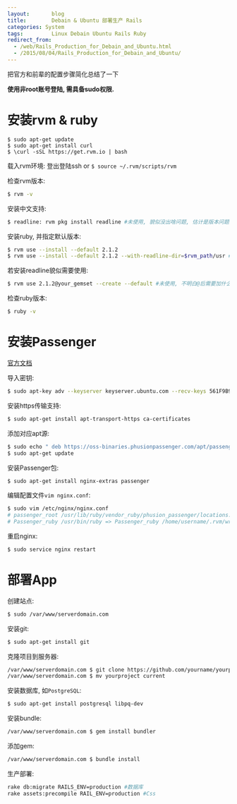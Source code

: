 ```yaml
---
layout: 	  blog
title:		  Debain & Ubuntu 部署生产 Rails
categories: System
tags: 		  Linux Debain Ubuntu Rails Ruby
redirect_from:
  - /web/Rails_Production_for_Debain_and_Ubuntu.html
  - /2015/08/04/Rails_Production_for_Debain_and_Ubuntu/
---
```


把官方和前辈的配置步骤简化总结了一下

**使用非root账号登陆, 需具备sudo权限.**

# 安装rvm & ruby

```
$ sudo apt-get update
$ sudo apt-get install curl
$ \curl -sSL https://get.rvm.io | bash
```
载入rvm环境: 登出登陆ssh or `$ source ~/.rvm/scripts/rvm`

检查rvm版本: 

```bash
$ rvm -v
```

安装中文支持:

```bash
$ readline: rvm pkg install readline #未使用, 貌似没出啥问题, 估计是版本问题
```
安装ruby, 并指定默认版本: 

```bash
$ rvm use --install --default 2.1.2
$ rvm use --install --default 2.1.2 --with-readline-dir=$rvm_path/usr #未使用
```
若安装readline貌似需要使用:

```bash
$ rvm use 2.1.2@your_gemset --create --default #未使用, 不明白@后需要加什么
```
检查ruby版本: 

```bash
$ ruby -v
```
<!-- more -->
# 安装Passenger
[官方文档](https://www.phusionpassenger.com/documentation/Users%20guide%20Nginx.html#install_on_debian_ubuntu)

导入密钥: 

```bash
$ sudo apt-key adv --keyserver keyserver.ubuntu.com --recv-keys 561F9B9CAC40B2F7
```
安装https传输支持: 

```bash
$ sudo apt-get install apt-transport-https ca-certificates
```

添加对应apt源:

```bash
$ sudo echo " deb https://oss-binaries.phusionpassenger.com/apt/passenger squeeze main" > /etc/apt/sources.list.d/passenger.list
$ sudo apt-get update
```
安装Passenger包: 

```bash
$ sudo apt-get install nginx-extras passenger
```
编辑配置文件`vim nginx.conf`:

```bash
$ sudo vim /etc/nginx/nginx.conf
# passenger_root /usr/lib/ruby/vendor_ruby/phusion_passenger/locations.ini =>去掉 #
# Passenger_ruby /usr/bin/ruby => Passenger_ruby /home/username/.rvm/wrappers/default/ruby
```
重启nginx: 
```bash
$ sudo service nginx restart
```

# 部署App
创建站点:

```bash
$ sudo /var/www/serverdomain.com
```

安装git: 

```bash
$ sudo apt-get install git
```

克隆项目到服务器: 
 
```bash
/var/www/serverdomain.com $ git clone https://github.com/yourname/yourproject.git
/var/www/serverdomain.com $ mv yourproject current
```
安装数据库, 如`PostgreSQL`:

```bash
$ sudo apt-get install postgresql libpq-dev
```
安装bundle: 

```bash
/var/www/serverdomain.com $ gem install bundler
```
添加gem: 

```bash
/var/www/serverdomain.com $ bundle install
```
生产部署: 

```bash
rake db:migrate RAILS_ENV=production #数据库
rake assets:precompile RAIL_ENV=production #Css
```
 
 